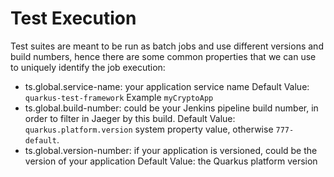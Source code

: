 # Test Execution

Test suites are meant to be run as batch jobs and use different versions and build numbers, hence there are some common properties 
that we can use to uniquely identify the job execution:

- ts.global.service-name: your application service name 
        Default Value: `quarkus-test-framework`
        Example `myCryptoApp`
- ts.global.build-number: could be your Jenkins pipeline build number, in order to filter in Jaeger by this build.
        Default Value: `quarkus.platform.version` system property value, otherwise `777-default`.
- ts.global.version-number: if your application is versioned, could be the version of your application
        Default Value: the Quarkus platform version 
        
